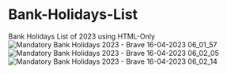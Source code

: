 # Bank-Holidays-List
 Bank Holidays List of 2023 using HTML-Only
![Mandatory Bank Holidays 2023 - Brave 16-04-2023 06_01_57](https://user-images.githubusercontent.com/91775756/232259941-125061f1-9994-4628-bfe5-7fc735493b68.png)
![Mandatory Bank Holidays 2023 - Brave 16-04-2023 06_02_05](https://user-images.githubusercontent.com/91775756/232259946-c21b65a0-8585-435f-afaa-3ab2ace379fc.png)
![Mandatory Bank Holidays 2023 - Brave 16-04-2023 06_02_14](https://user-images.githubusercontent.com/91775756/232259976-df679f6f-4443-430e-8c2e-362e2027f540.png)

